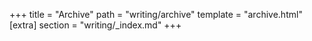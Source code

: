+++
title = "Archive"
path = "writing/archive"
template = "archive.html"
[extra]
section = "writing/_index.md"
+++